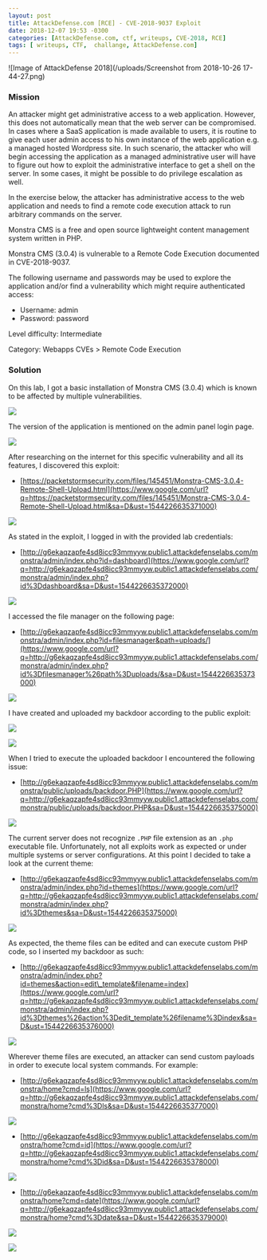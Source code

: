```yaml
---
layout: post
title: AttackDefense.com [RCE] - CVE-2018-9037 Exploit
date: 2018-12-07 19:53 -0300
categories: [AttackDefense.com, ctf, writeups, CVE-2018, RCE]
tags: [ writeups, CTF,  challange, AttackDefense.com]
---
```


![Image of AttackDefense 2018](/uploads/Screenshot from 2018-10-26 17-44-27.png)

### Mission

An attacker might get administrative access to a web application. However, this does not automatically mean that the web server can be compromised. In cases where a SaaS application is made available to users, it is routine to give each user admin access to his own instance of the web application e.g. a managed hosted Wordpress site. In such scenario, the attacker who will begin accessing the application as a managed administrative user will have to figure out how to exploit the administrative interface to get a shell on the server. In some cases, it might be possible to do privilege escalation as well.

In the exercise below, the attacker has administrative access to the web application and needs to find a remote code execution attack to run arbitrary commands on the server.

Monstra CMS is a free and open source lightweight content management system written in PHP.

Monstra CMS (3.0.4) is vulnerable to a Remote Code Execution documented in CVE-2018-9037. 

The following username and passwords may be used to explore the application and/or find a vulnerability which might require authenticated access:

- Username: admin
- Password: password

Level difficulty: Intermediate

Category: Webapps CVEs > Remote Code Execution

### Solution

On this lab, I got a basic installation of Monstra CMS (3.0.4) which is known to be affected by multiple vulnerabilities.

![](/uploads/adrce6/image5.png)

The version of the application is mentioned on the admin panel login page.

![](/uploads/adrce6/image13.png)

After researching on the internet for this specific vulnerability and all its features, I discovered this exploit:

- [https://packetstormsecurity.com/files/145451/Monstra-CMS-3.0.4-Remote-Shell-Upload.html](https://www.google.com/url?q=https://packetstormsecurity.com/files/145451/Monstra-CMS-3.0.4-Remote-Shell-Upload.html&sa=D&ust=1544226635371000)

![](/uploads/adrce6/image6.png)

As stated in the exploit, I logged in with the provided lab credentials:

- [http://g6ekaqzapfe4sd8icc93mmyyw.public1.attackdefenselabs.com/monstra/admin/index.php?id=dashboard](https://www.google.com/url?q=http://g6ekaqzapfe4sd8icc93mmyyw.public1.attackdefenselabs.com/monstra/admin/index.php?id%3Ddashboard&sa=D&ust=1544226635372000)

![](/uploads/adrce6/image4.png)

I accessed the file manager on the following page:

- [http://g6ekaqzapfe4sd8icc93mmyyw.public1.attackdefenselabs.com/monstra/admin/index.php?id=filesmanager&path=uploads/](https://www.google.com/url?q=http://g6ekaqzapfe4sd8icc93mmyyw.public1.attackdefenselabs.com/monstra/admin/index.php?id%3Dfilesmanager%26path%3Duploads/&sa=D&ust=1544226635373000)

![](/uploads/adrce6/image14.png)

I have created and uploaded my backdoor according to the public exploit:

![](/uploads/adrce6/image3.png)

![](/uploads/adrce6/image11.png)

When I tried to execute the uploaded backdoor I encountered the following issue:

- [http://g6ekaqzapfe4sd8icc93mmyyw.public1.attackdefenselabs.com/monstra/public/uploads/backdoor.PHP](https://www.google.com/url?q=http://g6ekaqzapfe4sd8icc93mmyyw.public1.attackdefenselabs.com/monstra/public/uploads/backdoor.PHP&sa=D&ust=1544226635375000)

![](/uploads/adrce6/image7.png)

The current server does not recognize ```.PHP``` file extension as an ```.php``` executable file. Unfortunately, not all exploits work as expected or under multiple systems or server configurations. At this point I decided to take a look at the current theme:

- [http://g6ekaqzapfe4sd8icc93mmyyw.public1.attackdefenselabs.com/monstra/admin/index.php?id=themes](https://www.google.com/url?q=http://g6ekaqzapfe4sd8icc93mmyyw.public1.attackdefenselabs.com/monstra/admin/index.php?id%3Dthemes&sa=D&ust=1544226635375000)

![](/uploads/adrce6/image8.png)

As expected, the theme files can be edited and can execute custom PHP code, so I inserted my backdoor as such:

- [http://g6ekaqzapfe4sd8icc93mmyyw.public1.attackdefenselabs.com/monstra/admin/index.php?id=themes&action=edit\_template&filename=index](https://www.google.com/url?q=http://g6ekaqzapfe4sd8icc93mmyyw.public1.attackdefenselabs.com/monstra/admin/index.php?id%3Dthemes%26action%3Dedit_template%26filename%3Dindex&sa=D&ust=1544226635376000)

![](/uploads/adrce6/image2.png)

Wherever theme files are executed, an attacker can send custom payloads in order to execute local system commands. For example:

- [http://g6ekaqzapfe4sd8icc93mmyyw.public1.attackdefenselabs.com/monstra/home?cmd=ls](https://www.google.com/url?q=http://g6ekaqzapfe4sd8icc93mmyyw.public1.attackdefenselabs.com/monstra/home?cmd%3Dls&sa=D&ust=1544226635377000)

![](/uploads/adrce6/image10.png)

- [http://g6ekaqzapfe4sd8icc93mmyyw.public1.attackdefenselabs.com/monstra/home?cmd=id](https://www.google.com/url?q=http://g6ekaqzapfe4sd8icc93mmyyw.public1.attackdefenselabs.com/monstra/home?cmd%3Did&sa=D&ust=1544226635378000)

![](/uploads/adrce6/image1.png)

- [http://g6ekaqzapfe4sd8icc93mmyyw.public1.attackdefenselabs.com/monstra/home?cmd=date](https://www.google.com/url?q=http://g6ekaqzapfe4sd8icc93mmyyw.public1.attackdefenselabs.com/monstra/home?cmd%3Ddate&sa=D&ust=1544226635379000)

![](/uploads/adrce6/image9.png)

![](/uploads/adrce6/image12.png)